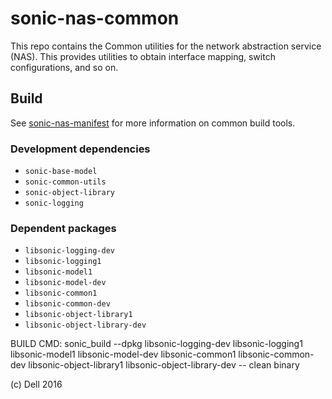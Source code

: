 # sonic-nas-common
This repo contains the Common utilities for the network abstraction service (NAS). This provides utilities to obtain interface mapping, switch configurations, and so on.

## Build
See [sonic-nas-manifest](https://github.com/Azure/sonic-nas-manifest) for more information on common build tools.

### Development dependencies
* `sonic-base-model`
* `sonic-common-utils`
* `sonic-object-library`
* `sonic-logging`

### Dependent packages
* `libsonic-logging-dev`
* `libsonic-logging1`
* `libsonic-model1`
* `libsonic-model-dev`
* `libsonic-common1`
* `libsonic-common-dev`
* `libsonic-object-library1` 
* `libsonic-object-library-dev`

BUILD CMD: sonic_build --dpkg libsonic-logging-dev libsonic-logging1 libsonic-model1 libsonic-model-dev libsonic-common1 libsonic-common-dev libsonic-object-library1 libsonic-object-library-dev -- clean binary

(c) Dell 2016
